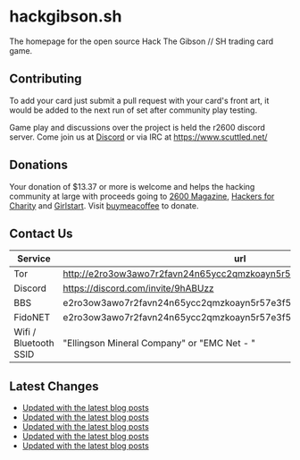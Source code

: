 # hackgibson.sh
The homepage for the open source Hack The Gibson // SH trading card game.


## Contributing

To add your card just submit a pull request with your card's front art, it would be added to the next run of set after community play testing.

Game play and discussions over the project is held the r2600 discord server. Come join us at [Discord](https://discord.com/invite/9hABUzz) or via IRC at https://www.scuttled.net/


## Donations

Your donation of $13.37 or more is welcome and helps the hacking community at large with proceeds going to [2600 Magazine](https://2600.com/), [Hackers for Charity](https://hackersforcharity.org) and [Girlstart](https://girlstart.org).  Visit [buymeacoffee](https://www.buymeacoffee.com/hackgibson.sh) to donate.


## Contact Us

Service | url
-|-
Tor | http://e2ro3ow3awo7r2favn24n65ycc2qmzkoayn5r57e3f56nvjwdcgg32ad.onion
Discord | https://discord.com/invite/9hABUzz
BBS | e2ro3ow3awo7r2favn24n65ycc2qmzkoayn5r57e3f56nvjwdcgg32ad.onion:23
FidoNET | e2ro3ow3awo7r2favn24n65ycc2qmzkoayn5r57e3f56nvjwdcgg32ad.onion:24554
Wifi / Bluetooth SSID | "Ellingson Mineral Company" or "EMC Net - <fidonet address>"

## Latest Changes
<!-- BLOG-POST-LIST:START -->
- [Updated with the latest blog posts](https://github.com/DFW2600/hackgibson.sh/commit/1021c86b2fbb51767b1cfe8d880b3f3c3ad5e523)
- [Updated with the latest blog posts](https://github.com/DFW2600/hackgibson.sh/commit/7d054e62e93ad9d5f908f5bca4da933b93ed4b9a)
- [Updated with the latest blog posts](https://github.com/DFW2600/hackgibson.sh/commit/c468735af297450f2312fe4791f037e2f79e2145)
- [Updated with the latest blog posts](https://github.com/DFW2600/hackgibson.sh/commit/9a59a92e5d7d97c5061b519232cf5adc8fae9d7f)
- [Updated with the latest blog posts](https://github.com/DFW2600/hackgibson.sh/commit/dbad943ff319e66f03b087d3c0b02db8d5d5bda3)
<!-- BLOG-POST-LIST:END -->
